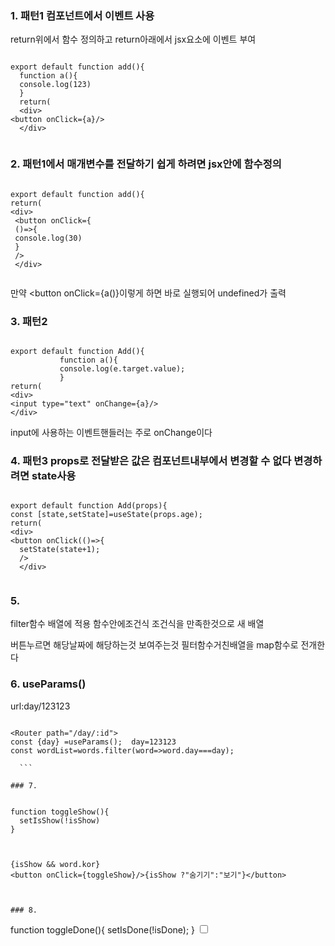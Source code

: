 ### 1. 패턴1 컴포넌트에서 이벤트 사용
return위에서 함수 정의하고 return아래에서 jsx요소에 이벤트 부여

```

export default function add(){
  function a(){
  console.log(123)
  }
  return(
  <div>
<button onClick={a}/>
  </div>
  
  ```
  ### 2. 패턴1에서 매개변수를 전달하기 쉽게 하려면 jsx안에 함수정의
  
 ```
 
 export default function add(){
 return(
 <div>
  <button onClick={
  ()=>{
  console.log(30)
  }
  />
  </div>
  
  ```
  
  만약 <button onClick={a()}이렇게 하면 바로 실행되어 undefined가 출력
             
  ### 3. 패턴2
             
  ```
             
  export default function Add(){
             function a(){
             console.log(e.target.value);
             }
  return(
  <div>
  <input type="text" onChange={a}/>
  </div>
  
  ```
  
  input에 사용하는 이벤트핸들러는 주로 onChange이다

### 4. 패턴3 props로 전달받은 값은 컴포넌트내부에서 변경할 수 없다 변경하려면 state사용

```

export default function Add(props){
const [state,setState]=useState(props.age);
return(
<div>
<button onClick(()=>{
  setState(state+1);
  />
  </div>
  
```
  
### 5. 
  filter함수 배열에 적용 함수안에조건식 조건식을 만족한것으로 새 배열

버튼누르면 해당날짜에 해당하는것 보여주는것
필터함수거친배열을 map함수로 전개한다

### 6. useParams()
  url:day/123123
  
  ```
  
  <Router path="/day/:id">
  const {day} =useParams();  day=123123
  const wordList=words.filter(word=>word.day===day);
    
    ```

### 7.
    
```
    
    function toggleShow(){
      setIsShow(!isShow)
    }
    
```
    
```
    
    {isShow && word.kor}
    <button onClick={toggleShow}/>{isShow ?"숨기기":"보기"}</button>
    
```
    
    
### 8.

  ```
  
  function toggleDone(){
  setIsDone(!isDone);
  }
  <input type="checkbox" checled={isDone} onChange={toggleDone}/>

```
